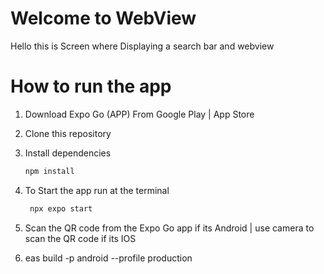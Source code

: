 # Welcome to WebView

Hello this is Screen where Displaying a search bar and webview

# How to run the app

1. Download Expo Go (APP) From Google Play | App Store

2. Clone this repository

3. Install dependencies

   ```bash
   npm install
   ```

4. To Start the app run at the terminal

   ```bash
    npx expo start
   ```

5. Scan the QR code from the Expo Go app if its Android | use camera to scan the QR code if its IOS

6. eas build -p android --profile production